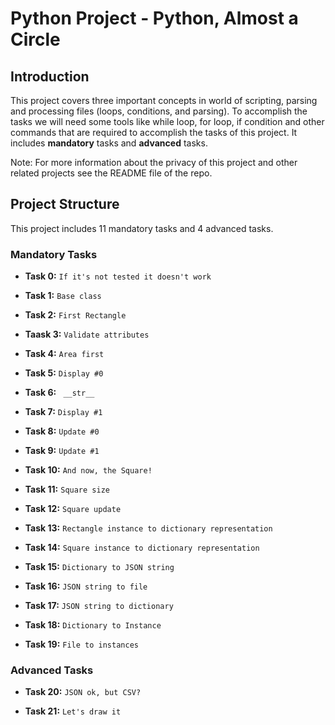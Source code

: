 # Python Project - Python, Almost a Circle

## Introduction

This project covers three important concepts in world of scripting, parsing and processing files (loops, conditions, and parsing). To accomplish the tasks we will need some tools like while loop, for loop, if condition and other commands that are required to accomplish the tasks of this project. It includes **mandatory** tasks and **advanced** tasks.

Note: For more information about the privacy of this project and other related projects see the README file of the repo.

## Project Structure

This project includes 11 mandatory tasks and 4 advanced tasks.  

### Mandatory Tasks

- **Task 0:** `If it's not tested it doesn't work`  

- **Task 1:** `Base class`  

- **Task 2:** `First Rectangle`  

- **Taask 3:** `Validate attributes`  

- **Task 4:** `Area first`  

- **Task 5:** `Display #0`  

- **Task 6:** ` __str__`  

- **Task 7:** `Display #1`  

- **Task 8:** `Update #0`  

- **Task 9:** `Update #1`  

- **Task 10:** `And now, the Square!`  

- **Task 11:** `Square size`  

- **Task 12:** `Square update`  

- **Task 13:** `Rectangle instance to dictionary representation`  

- **Task 14:** `Square instance to dictionary representation`  

- **Task 15:** `Dictionary to JSON string`  

- **Task 16:** `JSON string to file`  

- **Task 17:** `JSON string to dictionary`  

- **Task 18:**  `Dictionary to Instance`  

- **Task 19:** `File to instances`  

### Advanced Tasks

- **Task 20:** `JSON ok, but CSV?`  

- **Task 21:** `Let's draw it`
